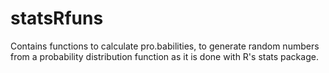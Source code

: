 # statsRfuns
Contains functions to calculate pro.babilities, to generate random numbers from a probability distribution function as it is done with R's stats package.
